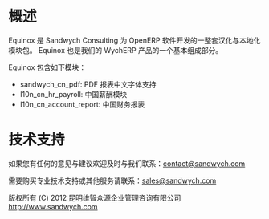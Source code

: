 概述
====

Equinox 是 Sandwych Consulting 为 OpenERP 软件开发的一整套汉化与本地化模块包。
Equinox 也是我们的 WychERP 产品的一个基本组成部分。

Equinox 包含如下模块：

* sandwych_cn_pdf: PDF 报表中文字体支持
* l10n_cn_hr_payroll: 中国薪酬模块
* l10n_cn_account_report: 中国财务报表


技术支持
========

如果您有任何的意见与建议欢迎及时与我们联系：contact@sandwych.com

需要购买专业技术支持或其他服务请联系：sales@sandwych.com

版权所有 (C) 2012 昆明维智众源企业管理咨询有限公司
http://www.sandwych.com
